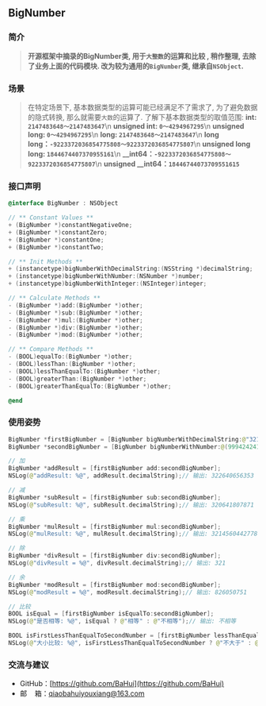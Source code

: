 ## BigNumber

### 简介
> **<ethers>开源框架中摘录的BigNumber类, 用于`大整数`的运算和比较 , 稍作整理, 去除了业务上面的代码模块. 改为较为通用的`BigNumber`类, 继承自`NSObject`.**

### 场景
> 在特定场景下, 基本数据类型的运算可能已经满足不了需求了, 为了避免数据的隐式转换, 那么就需要`大数`的运算了. 了解下基本数据类型的取值范围:
**int: `2147483648～2147483647`**\n
**unsigned int: `0～4294967295`**\n
**unsigned long: `0～4294967295`**\n
**long: `2147483648～2147483647`**\n
**long long：`-9223372036854775808～9223372036854775807`**\n
**unsigned long long: `1844674407370955161`**\n
**__int64：`-9223372036854775808～9223372036854775807`**\n
**unsigned __int64：`18446744073709551615`**

### 接口声明
``` Objective-C
@interface BigNumber : NSObject

// ** Constant Values **
+ (BigNumber *)constantNegativeOne;
+ (BigNumber *)constantZero;
+ (BigNumber *)constantOne;
+ (BigNumber *)constantTwo;

// ** Init Methods **
+ (instancetype)bigNumberWithDecimalString:(NSString *)decimalString;
+ (instancetype)bigNumberWithNumber:(NSNumber *)number;
+ (instancetype)bigNumberWithInteger:(NSInteger)integer;

// ** Calculate Methods **
- (BigNumber *)add:(BigNumber *)other;
- (BigNumber *)sub:(BigNumber *)other;
- (BigNumber *)mul:(BigNumber *)other;
- (BigNumber *)div:(BigNumber *)other;
- (BigNumber *)mod:(BigNumber *)other;

// ** Compare Methods **
- (BOOL)equalTo:(BigNumber *)other;
- (BOOL)lessThan:(BigNumber *)other;
- (BOOL)lessThanEqualTo:(BigNumber *)other;
- (BOOL)greaterThan:(BigNumber *)other;
- (BOOL)greaterThanEqualTo:(BigNumber *)other;

@end
```
### **使用姿势**
``` Swift
BigNumber *firstBigNumber = [BigNumber bigNumberWithDecimalString:@"321641232112"];
BigNumber *secondBigNumber = [BigNumber bigNumberWithNumber:@(999424241)];

// 加
BigNumber *addResult = [firstBigNumber add:secondBigNumber];
NSLog(@"addResult: %@", addResult.decimalString);// 输出: 322640656353

// 减
BigNumber *subResult = [firstBigNumber sub:secondBigNumber];
NSLog(@"subResult: %@", subResult.decimalString);// 输出: 320641807871

// 乘
BigNumber *mulResult = [firstBigNumber mul:secondBigNumber];
NSLog(@"mulResult: %@", mulResult.decimalString);// 输出: 321456044277840426992

// 除
BigNumber *divResult = [firstBigNumber div:secondBigNumber];
NSLog(@"divResult = %@", divResult.decimalString);// 输出: 321

// 余
BigNumber *modResult = [firstBigNumber mod:secondBigNumber];
NSLog(@"modResult = %@", modResult.decimalString);// 输出: 826050751

// 比较
BOOL isEqual = [firstBigNumber isEqualTo:secondBigNumber];
NSLog(@"是否相等: %@", isEqual ? @"相等" : @"不相等");// 输出: 不相等

BOOL isFirstLessThanEqualToSecondNumber = [firstBigNumber lessThanEqualTo:secondBigNumber];
NSLog(@"大小比较: %@", isFirstLessThanEqualToSecondNumber ? @"不大于" : @"大于");// 输出: 大于

```
### 交流与建议

*   GitHub：[https://github.com/BaHui](https://github.com/BaHui)
*   邮    箱：[qiaobahuiyouxiang@163.com](mailto:qiaobahuiyouxiang@163.com)
